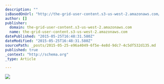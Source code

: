 ```yaml
---
description: ""
isBasedOnUrl: "http://the-grid-user-content.s3-us-west-2.amazonaws.com/9b267367-0add-47f2-a95f-5771338f82e8.jpg"
author: []
publisher:
  domain: the-grid-user-content.s3-us-west-2.amazonaws.com
  name: the-grid-user-content.s3-us-west-2.amazonaws.com
datePublished: "2015-05-25T16:48:31.580Z"
dateModified: "2015-05-25T16:48:31.580Z"
sourcePath: _posts/2015-05-25-e96a4049-6f5e-4e8d-9dc7-4c5df532d135.md
published: true
_context: "http://schema.org"
_type: Article

---
```

![](http://the-grid-user-content.s3-us-west-2.amazonaws.com/9b267367-0add-47f2-a95f-5771338f82e8.jpg)